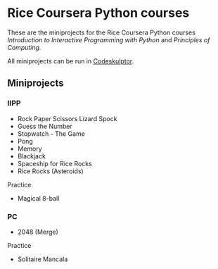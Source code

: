 # Rice Coursera Python courses
These are the miniprojects for the Rice Coursera Python courses *Introduction to Interactive Programming with Python* and *Principles of Computing*.

All miniprojects can be run in [Codeskulptor](http://www.codeskulptor.org/).

## Miniprojects

### IIPP

- Rock Paper Scissors Lizard Spock
- Guess the Number
- Stopwatch - The Game
- Pong
- Memory
- Blackjack
- Spaceship for Rice Rocks
- Rice Rocks (Asteroids)

Practice
- Magical 8-ball

### PC
- 2048 (Merge)

Practice
- Solitaire Mancala
